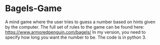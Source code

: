 # Bagels-Game
A mind game where the user tries to guess a number based on hints given by the computer. 
The full set of rules to the game can be found here: https://www.armoredpenguin.com/bagels/
In my version, you need to specify how long you want the number to be.
The code is in python 3.

